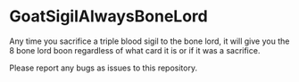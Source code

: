# GoatSigilAlwaysBoneLord

Any time you sacrifice a triple blood sigil to the bone lord, it will give you the 8 bone lord boon regardless of what card it is or if it was a sacrifice.

Please report any bugs as issues to this repository.